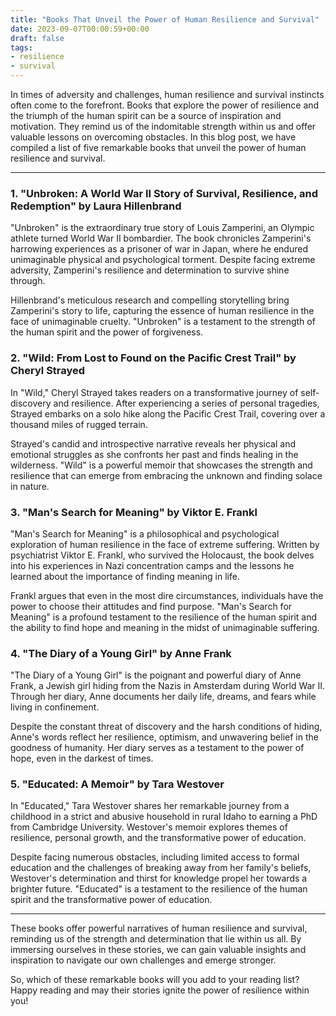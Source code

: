 ```yaml
---
title: "Books That Unveil the Power of Human Resilience and Survival"
date: 2023-09-07T00:00:59+00:00
draft: false
tags: 
- resilience
- survival
---
```


In times of adversity and challenges, human resilience and survival instincts often come to the forefront. Books that explore the power of resilience and the triumph of the human spirit can be a source of inspiration and motivation. They remind us of the indomitable strength within us and offer valuable lessons on overcoming obstacles. In this blog post, we have compiled a list of five remarkable books that unveil the power of human resilience and survival.

---

### 1. "Unbroken: A World War II Story of Survival, Resilience, and Redemption" by Laura Hillenbrand

"Unbroken" is the extraordinary true story of Louis Zamperini, an Olympic athlete turned World War II bombardier. The book chronicles Zamperini's harrowing experiences as a prisoner of war in Japan, where he endured unimaginable physical and psychological torment. Despite facing extreme adversity, Zamperini's resilience and determination to survive shine through.

Hillenbrand's meticulous research and compelling storytelling bring Zamperini's story to life, capturing the essence of human resilience in the face of unimaginable cruelty. "Unbroken" is a testament to the strength of the human spirit and the power of forgiveness.

### 2. "Wild: From Lost to Found on the Pacific Crest Trail" by Cheryl Strayed

In "Wild," Cheryl Strayed takes readers on a transformative journey of self-discovery and resilience. After experiencing a series of personal tragedies, Strayed embarks on a solo hike along the Pacific Crest Trail, covering over a thousand miles of rugged terrain.

Strayed's candid and introspective narrative reveals her physical and emotional struggles as she confronts her past and finds healing in the wilderness. "Wild" is a powerful memoir that showcases the strength and resilience that can emerge from embracing the unknown and finding solace in nature.

### 3. "Man's Search for Meaning" by Viktor E. Frankl

"Man's Search for Meaning" is a philosophical and psychological exploration of human resilience in the face of extreme suffering. Written by psychiatrist Viktor E. Frankl, who survived the Holocaust, the book delves into his experiences in Nazi concentration camps and the lessons he learned about the importance of finding meaning in life.

Frankl argues that even in the most dire circumstances, individuals have the power to choose their attitudes and find purpose. "Man's Search for Meaning" is a profound testament to the resilience of the human spirit and the ability to find hope and meaning in the midst of unimaginable suffering.

### 4. "The Diary of a Young Girl" by Anne Frank

"The Diary of a Young Girl" is the poignant and powerful diary of Anne Frank, a Jewish girl hiding from the Nazis in Amsterdam during World War II. Through her diary, Anne documents her daily life, dreams, and fears while living in confinement.

Despite the constant threat of discovery and the harsh conditions of hiding, Anne's words reflect her resilience, optimism, and unwavering belief in the goodness of humanity. Her diary serves as a testament to the power of hope, even in the darkest of times.

### 5. "Educated: A Memoir" by Tara Westover

In "Educated," Tara Westover shares her remarkable journey from a childhood in a strict and abusive household in rural Idaho to earning a PhD from Cambridge University. Westover's memoir explores themes of resilience, personal growth, and the transformative power of education.

Despite facing numerous obstacles, including limited access to formal education and the challenges of breaking away from her family's beliefs, Westover's determination and thirst for knowledge propel her towards a brighter future. "Educated" is a testament to the resilience of the human spirit and the transformative power of education.

---

These books offer powerful narratives of human resilience and survival, reminding us of the strength and determination that lie within us all. By immersing ourselves in these stories, we can gain valuable insights and inspiration to navigate our own challenges and emerge stronger.

So, which of these remarkable books will you add to your reading list? Happy reading and may their stories ignite the power of resilience within you!